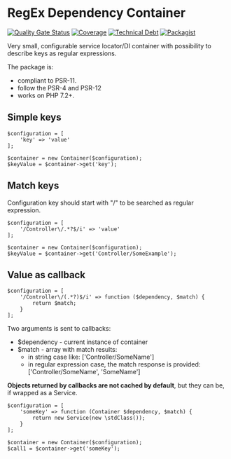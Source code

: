 RegEx Dependency Container
==========================

[![Quality Gate Status](https://sonarcloud.io/api/project_badges/measure?project=Fresh-Advance_regex-dependency&metric=alert_status)](https://sonarcloud.io/dashboard?id=Fresh-Advance_regex-dependency)
[![Coverage](https://sonarcloud.io/api/project_badges/measure?project=Fresh-Advance_regex-dependency&metric=coverage)](https://sonarcloud.io/dashboard?id=Fresh-Advance_regex-dependency)
[![Technical Debt](https://sonarcloud.io/api/project_badges/measure?project=Fresh-Advance_regex-dependency&metric=sqale_index)](https://sonarcloud.io/dashboard?id=Fresh-Advance_regex-dependency)
[![Packagist](https://img.shields.io/packagist/v/fresh-advance/regex-dependency.svg)](https://packagist.org/packages/fresh-advance/regex-dependency)

Very small, configurable service locator/DI container with possibility to describe keys as regular expressions.

The package is:

* compliant to PSR-11.
* follow the PSR-4 and PSR-12
* works on PHP 7.2+.

Simple keys
-----------

    $configuration = [
        'key' => 'value'
    ];
    
    $container = new Container($configuration);
    $keyValue = $container->get('key');

Match keys
----------

Configuration key should start with "/" to be searched as regular expression. 
    
    $configuration = [
        '/Controller\/.*?$/i' => 'value'
    ];

    $container = new Container($configuration);
    $keyValue = $container->get('Controller/SomeExample');

Value as callback
-----------------

    $configuration = [
        '/Controller\/(.*?)$/i' => function ($dependency, $match) {
            return $match;
        }
    ];

Two arguments is sent to callbacks:
    
* $dependency - current instance of container
* $match - array with match results:
    - in string case like: ['Controller/SomeName']
    - in regular expression case, the match response is provided: ['Controller/SomeName', 'SomeName']
    
**Objects returned by callbacks are not cached by default**, but they can be, if wrapped as a Service.

    $configuration = [
        'someKey' => function (Container $dependency, $match) {
            return new Service(new \stdClass());
        }
    ];

    $container = new Container($configuration);
    $call1 = $container->get('someKey');